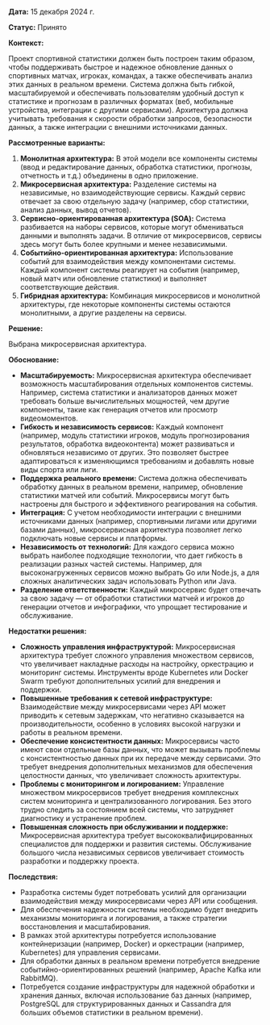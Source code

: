 **Дата:** 15 декабря 2024 г.

**Статус:** Принято

**Контекст:**

Проект спортивной статистики должен быть построен таким образом, чтобы поддерживать быстрое и надежное обновление данных о спортивных матчах, игроках, командах, а также обеспечивать анализ этих данных в реальном времени. Система должна быть гибкой, масштабируемой и обеспечивать пользователям удобный доступ к статистике и прогнозам в различных форматах (веб, мобильные устройства, интеграции с другими сервисами). Архитектура должна учитывать требования к скорости обработки запросов, безопасности данных, а также интеграции с внешними источниками данных.

**Рассмотренные варианты:**

1. **Монолитная архитектура:** В этой модели все компоненты системы (ввод и редактирование данных, обработка статистики, прогнозы, отчетность и т.д.) объединены в одно приложение.
2. **Микросервисная архитектура:** Разделение системы на независимые, но взаимодействующие сервисы. Каждый сервис отвечает за свою отдельную задачу (например, сбор статистики, анализ данных, вывод отчетов).
3. **Сервисно-ориентированная архитектура (SOA):** Система разбивается на наборы сервисов, которые могут обмениваться данными и выполнять задачи. В отличие от микросервисов, сервисы здесь могут быть более крупными и менее независимыми.
4. **Событийно-ориентированная архитектура:** Использование событий для взаимодействия между компонентами системы. Каждый компонент системы реагирует на события (например, новый матч или обновление статистики) и выполняет соответствующие действия.
5. **Гибридная архитектура:** Комбинация микросервисов и монолитной архитектуры, где некоторые компоненты системы остаются монолитными, а другие разделены на сервисы.

**Решение:**

Выбрана микросервисная архитектура.

**Обоснование:**

- **Масштабируемость:** Микросервисная архитектура обеспечивает возможность масштабирования отдельных компонентов системы. Например, система статистики и анализаторов данных может требовать больше вычислительных мощностей, чем другие компоненты, такие как генерация отчетов или просмотр видеомоментов.
- **Гибкость и независимость сервисов:** Каждый компонент (например, модуль статистики игроков, модуль прогнозирования результатов, обработка видеоконтента) может развиваться и обновляться независимо от других. Это позволяет быстрее адаптироваться к изменяющимся требованиям и добавлять новые виды спорта или лиги.
- **Поддержка реального времени:** Система должна обеспечивать обработку данных в реальном времени, например, обновление статистики матчей или событий. Микросервисы могут быть настроены для быстрого и эффективного реагирования на события.
- **Интеграция:** С учетом необходимости интеграции с внешними источниками данных (например, спортивными лигами или другими базами данных), микросервисная архитектура позволяет легко подключать новые сервисы и платформы.
- **Независимость от технологий:** Для каждого сервиса можно выбрать наиболее подходящие технологии, что дает гибкость в реализации разных частей системы. Например, для высоконагруженных сервисов можно выбрать Go или Node.js, а для сложных аналитических задач использовать Python или Java.
- **Разделение ответственности:** Каждый микросервис будет отвечать за свою задачу — от обработки статистики матчей и игроков до генерации отчетов и инфографики, что упрощает тестирование и обслуживание.

**Недостатки решения:**

- **Сложность управления инфраструктурой:** Микросервисная архитектура требует сложного управления множеством сервисов, что увеличивает накладные расходы на настройку, оркестрацию и мониторинг системы. Инструменты вроде Kubernetes или Docker Swarm требуют дополнительных усилий для внедрения и поддержки.
- **Повышенные требования к сетевой инфраструктуре:** Взаимодействие между микросервисами через API может приводить к сетевым задержкам, что негативно сказывается на производительности, особенно в условиях высокой нагрузки и работы в реальном времени.
- **Обеспечение консистентности данных:** Микросервисы часто имеют свои отдельные базы данных, что может вызывать проблемы с консистентностью данных при их передаче между сервисами. Это требует внедрения дополнительных механизмов для обеспечения целостности данных, что увеличивает сложность архитектуры.
- **Проблемы с мониторингом и логированием:** Управление множеством микросервисов требует внедрения комплексных систем мониторинга и централизованного логирования. Без этого трудно следить за состоянием всей системы, что затрудняет диагностику и устранение проблем.
- **Повышенная сложность при обслуживании и поддержке:** Микросервисная архитектура требует высококвалифицированных специалистов для поддержки и развития системы. Обслуживание большого числа независимых сервисов увеличивает стоимость разработки и поддержку проекта.

**Последствия:**

- Разработка системы будет потребовать усилий для организации взаимодействия между микросервисами через API или сообщения.
- Для обеспечения надежности системы необходимо будет внедрить механизмы мониторинга и логирования, а также стратегии восстановления и масштабирования.
- В рамках этой архитектуры потребуется использование контейнеризации (например, Docker) и оркестрации (например, Kubernetes) для управления сервисами.
- Для обработки данных в реальном времени потребуется внедрение событийно-ориентированных решений (например, Apache Kafka или RabbitMQ).
- Потребуется создание инфраструктуры для надежной обработки и хранения данных, включая использование баз данных (например, PostgreSQL для структурированных данных и Cassandra для больших объемов статистики в реальном времени).